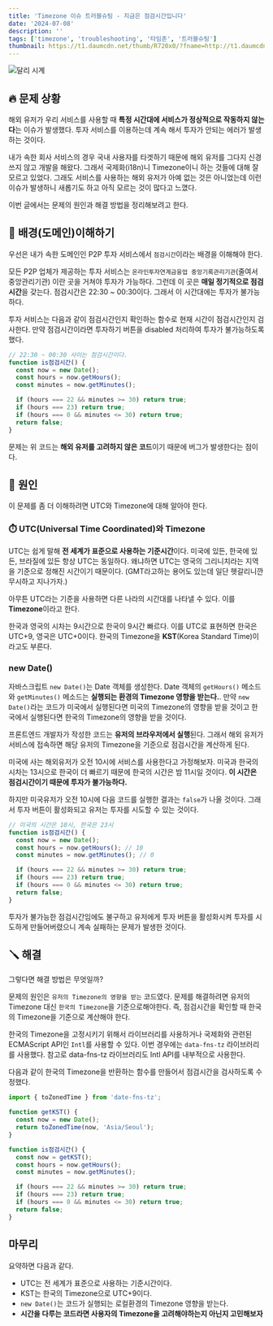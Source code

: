 ```yaml
---
title: 'Timezone 이슈 트러블슈팅 - 지금은 점검시간입니다'
date: '2024-07-08'
description: ''
tags: ['timezone', 'troubleshooting', '타임존', '트러블슈팅']
thumbnail: https://t1.daumcdn.net/thumb/R720x0/?fname=http://t1.daumcdn.net/brunch/service/user/4yJe/image/8QAi2OERgLwZSFisJIlXSuQSs7Q.jpg
---
```


<img src="https://t1.daumcdn.net/thumb/R720x0/?fname=http://t1.daumcdn.net/brunch/service/user/4yJe/image/8QAi2OERgLwZSFisJIlXSuQSs7Q.jpg" alt="달리 시계" />

## 🔥 문제 상황

해외 유저가 우리 서비스를 사용할 때 **특정 시간대에 서비스가 정상적으로 작동하지 않는다**는 이슈가 발생했다. 투자 서비스를 이용하는데 계속 해서 투자가 안되는 에러가 발생하는 것이다.

내가 속한 회사 서비스의 경우 국내 사용자를 타겟하기 때문에 해외 유저를 그다지 신경쓰지 않고 개발을 해왔다. 그래서 국제화(i18n)니 Timezone이니 하는 것들에 대해 잘 모르고 있었다. 그래도 서비스를 사용하는 해외 유저가 아예 없는 것은 아니었는데 이런 이슈가 발생하니 새롭기도 하고 아직 모르는 것이 많다고 느꼈다.

이번 글에서는 문제의 원인과 해결 방법을 정리해보려고 한다.

## 🌁 배경(도메인)이해하기

우선은 내가 속한 도메인인 P2P 투자 서비스에서 `점검시간`이라는 배경을 이해해야 한다.

모든 P2P 업체가 제공하는 투자 서비스는 `온라인투자연계금융업 중앙기록관리기관`(줄여서 중앙관리기관) 이란 곳을 거쳐야 투자가 가능하다. 그런데 이 곳은 **매일 정기적으로 점검시간**을 갖는다. 점검시간은 22:30 ~ 00:30이다. 그래서 이 시간대에는 투자가 불가능하다.

투자 서비스는 다음과 같이 점검시간인지 확인하는 함수로 현재 시간이 점검시간인지 검사한다. 만약 점검시간이라면 투자하기 버튼을 disabled 처리하여 투자가 불가능하도록 했다.

```js
// 22:30 ~ 00:30 사이는 점검시간이다.
function is점검시간() {
  const now = new Date();
  const hours = now.getHours();
  const minutes = now.getMinutes();

  if (hours === 22 && minutes >= 30) return true;
  if (hours === 23) return true;
  if (hours === 0 && minutes <= 30) return true;
  return false;
}
```

문제는 위 코드는 **해외 유저를 고려하지 않은 코드**이기 때문에 버그가 발생한다는 점이다.

## 🔎 원인

이 문제를 좀 더 이해하려면 UTC와 Timezone에 대해 알아야 한다.

### ⏱️ UTC(Universal Time Coordinated)와 Timezone

UTC는 쉽게 말해 **전 세계가 표준으로 사용하는 기준시간**이다. 미국에 있든, 한국에 있든, 브라질에 있든 항상 UTC는 동일하다. 왜냐하면 UTC는 영국의 그리니치라는 지역을 기준으로 정해진 시간이기 때문이다. (GMT라고하는 용어도 있는데 일단 헷갈리니깐 무시하고 지나가자.)

아무튼 UTC라는 기준을 사용하면 다른 나라의 시간대를 나타낼 수 있다. 이를 **Timezone**이라고 한다.

한국과 영국의 시차는 9시간으로 한국이 9시간 빠르다. 이를 UTC로 표현하면 한국은 UTC+9, 영국은 UTC+0이다. 한국의 Timezone을 **KST**(Korea Standard Time)이라고도 부른다.

### new Date()

자바스크립트 `new Date()`는 Date 객체를 생성한다. Date 객체의 `getHours()` 메소드와 `getMinutes()` 메소드는 **실행되는 환경의 Timezone 영향을 받는다.**. 만약 `new Date()`라는 코드가 미국에서 실행된다면 미국의 Timezone의 영향을 받을 것이고 한국에서 실행된다면 한국의 Timezone의 영향을 받을 것이다.

프론트엔드 개발자가 작성한 코드는 **유저의 브라우저에서 실행**된다. 그래서 해외 유저가 서비스에 접속하면 해당 유저의 Timezone을 기준으로 점검시간을 계산하게 된다.

미국에 사는 해외유저가 오전 10시에 서비스를 사용한다고 가정해보자. 미국과 한국의 시차는 13시으로 한국이 더 빠르기 때문에 한국의 시간은 밤 11시일 것이다. **이 시간은 점검시간이기 때문에 투자가 불가능하다.**

하지만 미국유저가 오전 10시에 다음 코드를 실행한 결과는 `false`가 나올 것이다. 그래서 투자 버튼이 활성화되고 유저는 투자를 시도할 수 있는 것이다.

```js
// 미국의 시간은 10시, 한국은 23시
function is점검시간() {
  const now = new Date();
  const hours = now.getHours(); // 10
  const minutes = now.getMinutes(); // 0

  if (hours === 22 && minutes >= 30) return true;
  if (hours === 23) return true;
  if (hours === 0 && minutes <= 30) return true;
  return false;
}
```

투자가 불가능한 점검시간임에도 불구하고 유저에게 투자 버튼을 활성화시켜 투자를 시도하게 만들어버렸으니 계속 실패하는 문제가 발생한 것이다.

## 🪛 해결

그렇다면 해결 방법은 무엇일까?

문제의 원인은 `유저의 Timezone의 영향을 받는` 코드였다. 문제를 해결하려면 유저의 Timezone 대신 `한국의 Timezone`을 기준으로해야한다. 즉, 점검시간을 확인할 때 한국의 Timezone을 기준으로 계산해야 한다.

한국의 Timezone을 고정시키기 위해서 라이브러리를 사용하거나 국제화와 관련된 ECMAScript API인 `Intl`를 사용할 수 있다. 이번 경우에는 `data-fns-tz` 라이브러리를 사용했다. 참고로 data-fns-tz 라이브러리도 Intl API를 내부적으로 사용한다.

다음과 같이 한국의 Timezone을 반환하는 함수를 만들어서 점검시간을 검사하도록 수정했다.

```js
import { toZonedTime } from 'date-fns-tz';

function getKST() {
  const now = new Date();
  return toZonedTime(now, 'Asia/Seoul');
}

function is점검시간() {
  const now = getKST();
  const hours = now.getHours();
  const minutes = now.getMinutes();

  if (hours === 22 && minutes >= 30) return true;
  if (hours === 23) return true;
  if (hours === 0 && minutes <= 30) return true;
  return false;
}
```

## 마무리

요약하면 다음과 같다.

- UTC는 전 세계가 표준으로 사용하는 기준시간이다.
- KST는 한국의 Timezone으로 UTC+9이다.
- `new Date()`는 코드가 실행되는 로컬환경의 Timezone 영향을 받는다.
- **시간을 다루는 코드라면 사용자의 Timezone을 고려해야하는지 아닌지 고민해보자**
